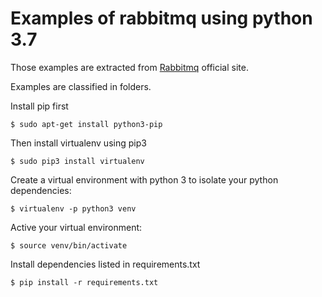 # Examples of rabbitmq using python 3.7

Those examples are extracted from [Rabbitmq](https://www.rabbitmq.com)  official site.

Examples are classified in folders.

Install pip first
```
$ sudo apt-get install python3-pip
```

Then install virtualenv using pip3
```
$ sudo pip3 install virtualenv
```

Create a virtual environment with python 3 to isolate your python dependencies:

```
$ virtualenv -p python3 venv
```

Active your virtual environment:
```
$ source venv/bin/activate
```

Install dependencies listed in requirements.txt
```
$ pip install -r requirements.txt
```
